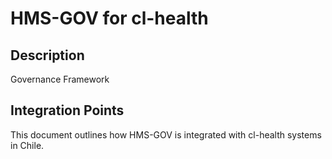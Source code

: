# HMS-GOV for cl-health

## Description

Governance Framework

## Integration Points

This document outlines how HMS-GOV is integrated with cl-health systems in Chile.
